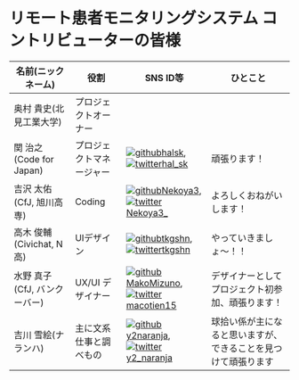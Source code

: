# リモート患者モニタリングシステム コントリビューターの皆様

| 名前(ニックネーム) | 役割 | SNS ID等 | ひとこと |
| --- | ---- | ---- | ---- |
| 奥村 貴史(北見工業大学) | プロジェクトオーナー | | |
| 関 治之(Code for Japan) | プロジェクトマネージャー | [![github](images/github-brands.svg)halsk](http://github.com/halsk), [![twitter](images/twitter-brands.svg)hal_sk](https://twitter.com/hal_sk) | 頑張ります！ |
| 吉沢 太佑(CfJ, 旭川高専) | Coding | [![github](images/github-brands.svg)Nekoya3](http://github.com/Nekoya3), [![twitter](images/twitter-brands.svg)Nekoya3_](https://twitter.com/Nekoya3_) | よろしくおねがいします！ |
| 高木 俊輔(Civichat, N高) | UIデザイン | [![github](images/github-brands.svg)tkgshn](http://github.com/tkgshn), [![twitter](images/twitter-brands.svg)tkgshn](https://twitter.com/tkgshn) | やっていきましょ〜！！ |
| 水野 真子(CfJ, バンクーバー) | UX/UI デザイナー | [![github](images/github-brands.svg)MakoMizuno](http://github.com/MakoMizuno), [![twitter](images/twitter-brands.svg)macotien15](https://twitter.com/macotien15) | デザイナーとしてプロジェクト初参加、頑張ります！ |
| 吉川 雪絵(ナランハ) | 主に文系仕事と調べもの | [![github](images/github-brands.svg)y2naranja](http://github.com/y2naranja), [![twitter](images/twitter-brands.svg)y2_naranja](https://twitter.com/y2_naranja) | 球拾い係が主になると思いますが、できることを見つけて頑張ります |
